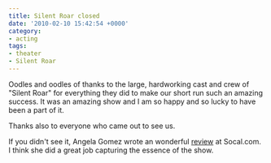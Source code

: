 ```yaml
---
title: Silent Roar closed
date: '2010-02-10 15:42:54 +0000'
category:
- acting
tags:
- theater
- Silent Roar
---
```


Oodles and oodles of thanks to the large, hardworking cast and crew of "Silent
Roar" for everything they did to make our short run such an amazing success. It
was an amazing show and I am so happy and so lucky to have been a part of it.

Thanks also to everyone who came out to see us.

If you didn't see it, Angela Gomez wrote an wonderful
[review](http://www.socal.com/6373/172/Silent+Roar.html) at Socal.com. I think
she did a great job capturing the essence of the show. 
